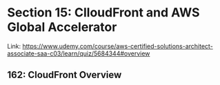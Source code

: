 # Section 15: ClloudFront and AWS Global Accelerator
Link: https://www.udemy.com/course/aws-certified-solutions-architect-associate-saa-c03/learn/quiz/5684344#overview

## 162: CloudFront Overview
